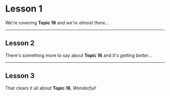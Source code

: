 # Lesson 1

We're covering **Topic 16** and _we're almost there..._

---

## Lesson 2

There's something more to say about **Topic 16** and _It's getting better..._

---

## Lesson 3

That clears it all about **Topic 16**, _Wonderful\!_
